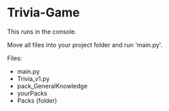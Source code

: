 # Trivia-Game
This runs in the console.

Move all files into your project folder and run 'main.py'.

Files:
- main.py
- Trivia_v1.py
- pack_GeneralKnowledge
- yourPacks
- Packs (folder)
